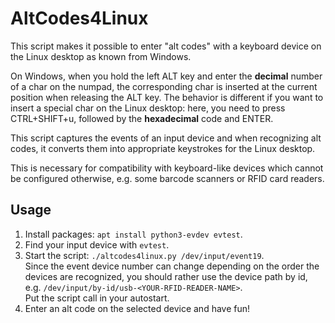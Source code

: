 # AltCodes4Linux

This script makes it possible to enter "alt codes" with a keyboard device on the Linux desktop as known from Windows.

On Windows, when you hold the left ALT key and enter the **decimal** number of a char on the numpad, the corresponding char is inserted at the current position when releasing the ALT key. The behavior is different if you want to insert a special char on the Linux desktop: here, you need to press CTRL+SHIFT+u, followed by the **hexadecimal** code and ENTER.

This script captures the events of an input device and when recognizing alt codes, it converts them into appropriate keystrokes for the Linux desktop.

This is necessary for compatibility with keyboard-like devices which cannot be configured otherwise, e.g. some barcode scanners or RFID card readers.

## Usage
1. Install packages: `apt install python3-evdev evtest`.
2. Find your input device with `evtest`.
3. Start the script: `./altcodes4linux.py /dev/input/event19`.  
   Since the event device number can change depending on the order the devices are recognized, you should rather use the device path by id, e.g. `/dev/input/by-id/usb-<YOUR-RFID-READER-NAME>`.  
   Put the script call in your autostart.
4. Enter an alt code on the selected device and have fun!
